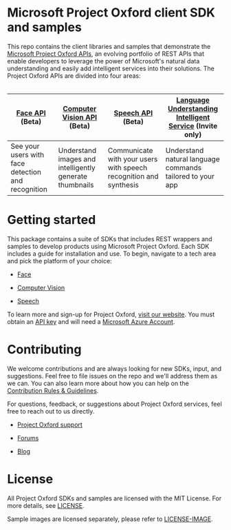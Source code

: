 Microsoft Project Oxford client SDK and samples
====================================

This repo contains the client libraries and samples that demonstrate the [Microsoft Project
Oxford APIs](<https://www.projectoxford.ai>), an evolving portfolio of REST APIs
that enable developers to leverage the power of Microsoft's natural data
understanding and easily add intelligent services into their solutions. The
Project Oxford APIs are divided into four areas:  
 

| [Face API](<https://www.projectoxford.ai/face>) (Beta) | [Computer Vision API](<https://www.projectoxford.ai/vision>) (Beta) | [Speech API](<https://www.projectoxford.ai/speech>) (Beta) | [Language Understanding Intelligent Service](<https://www.projectoxford.ai/luis>) (Invite only) |
|----------------------------------------------------|----------------------------------------------------|----------------------------------------------------|----------------------------------------------------|
| See your users with face detection and recognition | Understand images and intelligently generate thumbnails | Communicate with your users with speech recognition and synthesis | Understand natural language commands tailored to your app |

Getting started
===============

This package contains a suite of SDKs that includes REST wrappers and samples to
develop products using Microsoft Project Oxford. Each SDK includes a guide for
installation and use. To begin, navigate to a tech area and pick the platform of
your choice:

-   [Face](</Face/>)

-   [Computer Vision](</Vision/>)

-   [Speech](</Speech/>)

To learn more and sign-up for Project Oxford, [visit our
website](<http://www.ProjectOxford.ai>). You must obtain an [API
key](<http://www.projectoxford.ai/doc/general/subscription-key-mgmt>) and will
need a [Microsoft Azure Account](<http://www.azure.com>).

Contributing
============
We welcome contributions and are always looking for new SDKs, input, and
suggestions. Feel free to file issues on the repo and we'll address them as we can. You can also learn more about how you can help on the [Contribution
Rules & Guidelines](</CONTRIBUTING.md>).

For questions, feedback, or suggestions about Project Oxford services, feel free to reach out to us directly.

-   [Project Oxford support](<mailto:oxfordSup@microsoft.com?subject=Project%20Oxford%20Support>)

-   [Forums](<https://social.msdn.microsoft.com/forums/azure/en-US/home?forum=mlapi>)

-   [Blog](<https://blogs.technet.com/b/machinelearning/archive/tags/project+oxford/default.aspx>)

License
=======

All Project Oxford SDKs and samples are licensed with the MIT License. For more details, see
[LICENSE](</LICENSE.md>).

Sample images are licensed separately, please refer to [LICENSE-IMAGE](</LICENSE-IMAGE.md>).
